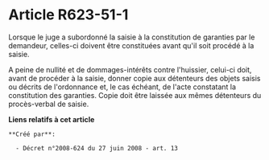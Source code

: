 # Article R623-51-1

Lorsque le juge a subordonné la saisie à la constitution de garanties par le demandeur, celles-ci doivent être constituées
avant qu'il soit procédé à la saisie. 

A peine de nullité et de dommages-intérêts contre l'huissier, celui-ci doit, avant de procéder à la saisie, donner copie aux
détenteurs des objets saisis ou décrits de l'ordonnance et, le cas échéant, de l'acte constatant la constitution des
garanties. Copie doit être laissée aux mêmes détenteurs du procès-verbal de saisie.

**Liens relatifs à cet article**

	**Créé par**:

	  - Décret n°2008-624 du 27 juin 2008 - art. 13
